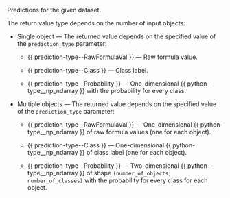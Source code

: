 
Predictions for the given dataset.

The return value type depends on the number of input objects:

- Single object — The returned value depends on the specified value of the `prediction_type` parameter:
    - {{ prediction-type--RawFormulaVal }} — Raw formula value.

    - {{ prediction-type--Class }} — Class label.

    - {{ prediction-type--Probability }} — One-dimensional {{ python-type__np_ndarray }} with the probability for every class.

- Multiple objects — The returned value depends on the specified value of the `prediction_type` parameter:
    - {{ prediction-type--RawFormulaVal }} — One-dimensional {{ python-type__np_ndarray }} of raw formula values (one for each object).

    - {{ prediction-type--Class }} — One-dimensional {{ python-type__np_ndarray }} of class label (one for each object).

    - {{ prediction-type--Probability }} — Two-dimensional {{ python-type__np_ndarray }} of shape `(number_of_objects, number_of_classes)` with the probability for every class for each object.

